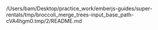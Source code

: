 /Users/bam/Desktop/practice_work/emberjs-guides/super-rentals/tmp/broccoli_merge_trees-input_base_path-cVA4hgm0.tmp/2/README.md